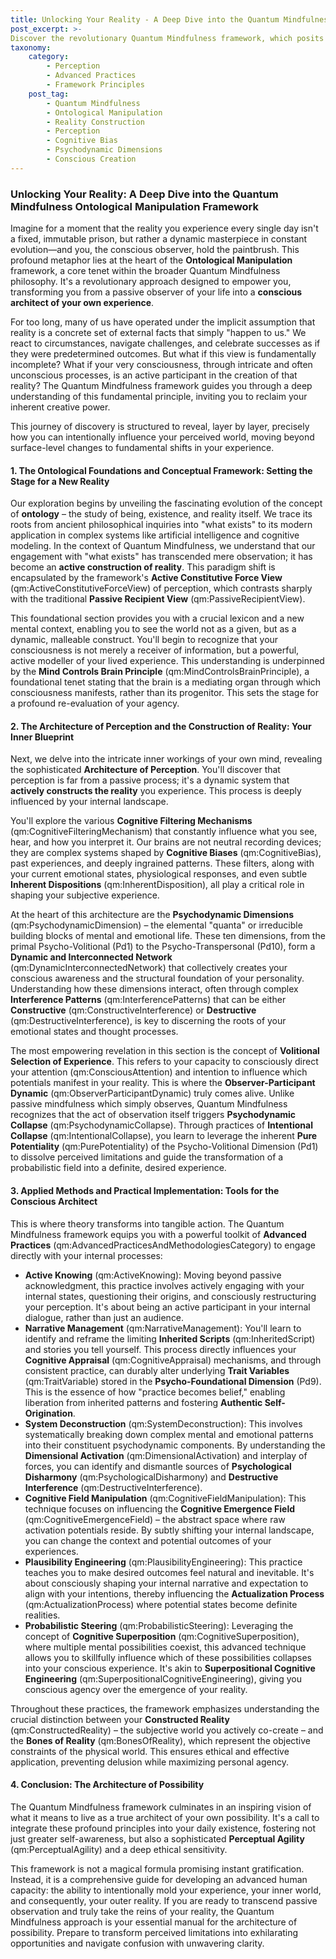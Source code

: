 ```yaml
---
title: Unlocking Your Reality - A Deep Dive into the Quantum Mindfulness Ontological Manipulation Framework
post_excerpt: >-
Discover the revolutionary Quantum Mindfulness framework, which posits that your consciousness actively participates in shaping the reality you experience. This article explores how to move beyond passive observation to become a conscious architect of your life, leveraging deep insights into the architecture of perception and applying advanced psychological techniques to transform your world.
taxonomy:
    category:
        - Perception
        - Advanced Practices
        - Framework Principles
    post_tag:
        - Quantum Mindfulness
        - Ontological Manipulation
        - Reality Construction
        - Perception
        - Cognitive Bias
        - Psychodynamic Dimensions
        - Conscious Creation
---
```

### Unlocking Your Reality: A Deep Dive into the Quantum Mindfulness Ontological Manipulation Framework

Imagine for a moment that the reality you experience every single day isn't a fixed, immutable prison, but rather a dynamic masterpiece in constant evolution—and you, the conscious observer, hold the paintbrush. This profound metaphor lies at the heart of the **Ontological Manipulation** framework, a core tenet within the broader Quantum Mindfulness philosophy. It's a revolutionary approach designed to empower you, transforming you from a passive observer of your life into a **conscious architect of your own experience**.

For too long, many of us have operated under the implicit assumption that reality is a concrete set of external facts that simply "happen to us." We react to circumstances, navigate challenges, and celebrate successes as if they were predetermined outcomes. But what if this view is fundamentally incomplete? What if your very consciousness, through intricate and often unconscious processes, is an active participant in the creation of that reality? The Quantum Mindfulness framework guides you through a deep understanding of this fundamental principle, inviting you to reclaim your inherent creative power.

This journey of discovery is structured to reveal, layer by layer, precisely how you can intentionally influence your perceived world, moving beyond surface-level changes to fundamental shifts in your experience.

#### 1. The Ontological Foundations and Conceptual Framework: Setting the Stage for a New Reality

Our exploration begins by unveiling the fascinating evolution of the concept of **ontology** – the study of being, existence, and reality itself. We trace its roots from ancient philosophical inquiries into "what exists" to its modern application in complex systems like artificial intelligence and cognitive modeling. In the context of Quantum Mindfulness, we understand that our engagement with "what exists" has transcended mere observation; it has become an **active construction of reality**. This paradigm shift is encapsulated by the framework's **Active Constitutive Force View** (qm:ActiveConstitutiveForceView) of perception, which contrasts sharply with the traditional **Passive Recipient View** (qm:PassiveRecipientView).

This foundational section provides you with a crucial lexicon and a new mental context, enabling you to see the world not as a given, but as a dynamic, malleable construct. You'll begin to recognize that your consciousness is not merely a receiver of information, but a powerful, active modeller of your lived experience. This understanding is underpinned by the **Mind Controls Brain Principle** (qm:MindControlsBrainPrinciple), a foundational tenet stating that the brain is a mediating organ through which consciousness manifests, rather than its progenitor. This sets the stage for a profound re-evaluation of your agency.

#### 2. The Architecture of Perception and the Construction of Reality: Your Inner Blueprint

Next, we delve into the intricate inner workings of your own mind, revealing the sophisticated **Architecture of Perception**. You'll discover that perception is far from a passive process; it's a dynamic system that **actively constructs the reality** you experience. This process is deeply influenced by your internal landscape.

You'll explore the various **Cognitive Filtering Mechanisms** (qm:CognitiveFilteringMechanism) that constantly influence what you see, hear, and how you interpret it. Our brains are not neutral recording devices; they are complex systems shaped by **Cognitive Biases** (qm:CognitiveBias), past experiences, and deeply ingrained patterns. These filters, along with your current emotional states, physiological responses, and even subtle **Inherent Dispositions** (qm:InherentDisposition), all play a critical role in shaping your subjective experience.

At the heart of this architecture are the **Psychodynamic Dimensions** (qm:PsychodynamicDimension) – the elemental "quanta" or irreducible building blocks of mental and emotional life. These ten dimensions, from the primal Psycho-Volitional (Pd1) to the Psycho-Transpersonal (Pd10), form a **Dynamic and Interconnected Network** (qm:DynamicInterconnectedNetwork) that collectively creates your conscious awareness and the structural foundation of your personality. Understanding how these dimensions interact, often through complex **Interference Patterns** (qm:InterferencePatterns) that can be either **Constructive** (qm:ConstructiveInterference) or **Destructive** (qm:DestructiveInterference), is key to discerning the roots of your emotional states and thought processes.

The most empowering revelation in this section is the concept of **Volitional Selection of Experience**. This refers to your capacity to consciously direct your attention (qm:ConsciousAttention) and intention to influence which potentials manifest in your reality. This is where the **Observer-Participant Dynamic** (qm:ObserverParticipantDynamic) truly comes alive. Unlike passive mindfulness which simply observes, Quantum Mindfulness recognizes that the act of observation itself triggers **Psychodynamic Collapse** (qm:PsychodynamicCollapse). Through practices of **Intentional Collapse** (qm:IntentionalCollapse), you learn to leverage the inherent **Pure Potentiality** (qm:PurePotentiality) of the Psycho-Volitional Dimension (Pd1) to dissolve perceived limitations and guide the transformation of a probabilistic field into a definite, desired experience.

#### 3. Applied Methods and Practical Implementation: Tools for the Conscious Architect

This is where theory transforms into tangible action. The Quantum Mindfulness framework equips you with a powerful toolkit of **Advanced Practices** (qm:AdvancedPracticesAndMethodologiesCategory) to engage directly with your internal processes:

*   **Active Knowing** (qm:ActiveKnowing): Moving beyond passive acknowledgment, this practice involves actively engaging with your internal states, questioning their origins, and consciously restructuring your perception. It's about being an active participant in your internal dialogue, rather than just an audience.
*   **Narrative Management** (qm:NarrativeManagement): You'll learn to identify and reframe the limiting **Inherited Scripts** (qm:InheritedScript) and stories you tell yourself. This process directly influences your **Cognitive Appraisal** (qm:CognitiveAppraisal) mechanisms, and through consistent practice, can durably alter underlying **Trait Variables** (qm:TraitVariable) stored in the **Psycho-Foundational Dimension** (Pd9). This is the essence of how "practice becomes belief," enabling liberation from inherited patterns and fostering **Authentic Self-Origination**.
*   **System Deconstruction** (qm:SystemDeconstruction): This involves systematically breaking down complex mental and emotional patterns into their constituent psychodynamic components. By understanding the **Dimensional Activation** (qm:DimensionalActivation) and interplay of forces, you can identify and dismantle sources of **Psychological Disharmony** (qm:PsychologicalDisharmony) and **Destructive Interference** (qm:DestructiveInterference).
*   **Cognitive Field Manipulation** (qm:CognitiveFieldManipulation): This technique focuses on influencing the **Cognitive Emergence Field** (qm:CognitiveEmergenceField) – the abstract space where raw activation potentials reside. By subtly shifting your internal landscape, you can change the context and potential outcomes of your experiences.
*   **Plausibility Engineering** (qm:PlausibilityEngineering): This practice teaches you to make desired outcomes feel natural and inevitable. It's about consciously shaping your internal narrative and expectation to align with your intentions, thereby influencing the **Actualization Process** (qm:ActualizationProcess) where potential states become definite realities.
*   **Probabilistic Steering** (qm:ProbabilisticSteering): Leveraging the concept of **Cognitive Superposition** (qm:CognitiveSuperposition), where multiple mental possibilities coexist, this advanced technique allows you to skillfully influence which of these possibilities collapses into your conscious experience. It's akin to **Superpositional Cognitive Engineering** (qm:SuperpositionalCognitiveEngineering), giving you conscious agency over the emergence of your reality.

Throughout these practices, the framework emphasizes understanding the crucial distinction between your **Constructed Reality** (qm:ConstructedReality) – the subjective world you actively co-create – and the **Bones of Reality** (qm:BonesOfReality), which represent the objective constraints of the physical world. This ensures ethical and effective application, preventing delusion while maximizing personal agency.

#### 4. Conclusion: The Architecture of Possibility

The Quantum Mindfulness framework culminates in an inspiring vision of what it means to live as a true architect of your own possibility. It's a call to integrate these profound principles into your daily existence, fostering not just greater self-awareness, but also a sophisticated **Perceptual Agility** (qm:PerceptualAgility) and a deep ethical sensitivity.

This framework is not a magical formula promising instant gratification. Instead, it is a comprehensive guide for developing an advanced human capacity: the ability to intentionally mold your experience, your inner world, and consequently, your outer reality. If you are ready to transcend passive observation and truly take the reins of your reality, the Quantum Mindfulness approach is your essential manual for the architecture of possibility. Prepare to transform perceived limitations into exhilarating opportunities and navigate confusion with unwavering clarity.